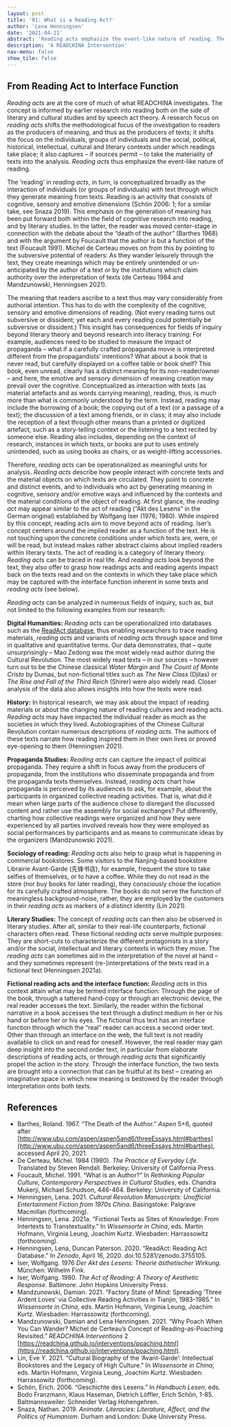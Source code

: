 ```yaml
---
layout: post
title: '01: What is a Reading Act?'
author: 'Lena Henningsen'
date: '2021-04-21'
abstract: 'Reading acts emphasize the event-like nature of reading. They are proposed as concept of research which focuses on the individual readers, groups of readers and the social, political, historical, intellectual, cultural and literary contexts under which readings take place; it also captures – if sources permit – to take the materiality of texts into the analysis.'
description: 'A READCHINA Intervention'
nav-menu: false
show_tile: false
---
```


## From Reading Act to Interface Function

*Reading acts* are at the core of much of what READCHINA investigates. The concept is informed by earlier research into reading both on the side of literary and cultural studies and by speech act theory. A research focus on *reading acts* shifts the methodological focus of the investigation to readers as the producers of meaning, and thus as the producers of texts; it shifts the focus on the individuals, groups of individuals and the social, political, historical, intellectual, cultural and literary contexts under which readings take place; it also captures – if sources permit – to take the materiality of texts into the analysis. *Reading acts* thus emphasize the event-like nature of reading.

The ‘reading’ in *reading acts*, in turn, is conceptualized broadly as the interaction of individuals (or groups of individuals) with text through which they generate meaning from texts. Reading is an activity that consists of cognitive, sensory and emotive dimensions (Schön 2006: 1; for a similar take, see Snaza 2019). This emphasis on the generation of meaning has been put forward both within the field of cognitive research into reading, and by literary studies. In the latter, the reader was moved center-stage in connection with the debate about the “death of the author” (Barthes 1968) and with the argument by Foucault that the author is but a function of the text (Foucault 1991). Michel de Certeau moves on from this by pointing to the subversive potential of readers: As they wander leisurely through the text, they create meanings which may be entirely unintended or un-anticipated by the author of a text or by the institutions which claim authority over the interpretation of texts (de Certeau 1984 and Mandzunowski, Henningsen 2021).

The meaning that readers ascribe to a text thus may vary considerably from authorial intention. This has to do with the complexity of the cognitive, sensory and emotive dimensions of reading. (Not every reading turns out subversive or dissident; yet each and every reading could potentially be subversive or dissident.) This insight has consequences for fields of inquiry beyond literary theory and beyond research into literacy training: For example, audiences need to be studied to measure the impact of propaganda – what if a carefully crafted propaganda movie is interpreted different from the propagandists’ intentions? What about a book that is never read, but carefully displayed on a coffee table or book shelf? This book, even unread, clearly has a distinct meaning for its non-reader/owner – and here, the emotive and sensory dimension of meaning creation may prevail over the cognitive. Conceptualized as interaction with texts (as material artefacts and as words carrying meaning), reading, thus, is much more than what is commonly understood by the term. Instead, reading may include the borrowing of a book; the copying out of a text (or a passage of a text); the discussion of a text among friends, or in class; it may also include the reception of a text through other means than a printed or digitized artefact, such as a story-telling context or the listening to a text recited by someone else. Reading also includes, depending on the context of research, instances in which texts, or books are put to uses entirely unintended, such as using books as chairs, or as weight-lifting accessories.

Therefore, *reading acts* can be operationalized as meaningful units for analysis. *Reading acts* describe how people interact with concrete texts and the material objects on which texts are circulated. They point to concrete and distinct events, and to individuals who act by generating meaning in cognitive, sensory and/or emotive ways and influenced by the contexts and the material conditions of the object of reading. At first glance, the *reading act* may appear similar to the act of reading (“Akt des Lesens” in the German original) established by Wolfgang Iser (1976; 1980). While inspired by this concept, reading acts aim to move beyond acts of reading. Iser’s concept centers around the implied reader as a function of the text. He is not touching upon the concrete conditions under which texts are, were, or will be read, but instead makes rather abstract claims about implied readers within literary texts. The act of reading is a category of literary theory. *Reading acts* can be traced in real life. And *reading acts* look beyond the text, they also offer to grasp how readings acts and reading agents impact back on the texts read and on the contexts in which they take place which may be captured with the interface function inherent in some texts and *reading acts* (see below).

*Reading acts* can be analyzed in numerous fields of inquiry, such as, but not limited to the following examples from our research:

**Digital Humanities:** *Reading acts* can be operationalized into databases such as the [ReadAct database](https://readchina.github.io/readact.html), thus enabling researchers to trace reading materials, *reading acts* and variants of *reading acts* through space and time in qualitative and quantitative terms. Our data demonstrates, that – quite unsurprisingly – Mao Zedong was the most widely read author during the Cultural Revolution. The most widely read texts – in our sources – however turn out to be the Chinese classical *Water Margin* and *The Count of Monte Cristo* by Dumas, but non-fictional titles such as *The New Class* (Djilas) or *The Rise and Fall of the Third Reich* (Shirer) were also widely read. Closer analysis of the data also allows insights into how the texts were read.

**History:** In historical research, we may ask about the impact of reading materials or about the changing nature of reading cultures and reading acts. *Reading acts* may have impacted the individual reader as much as the societies in which they lived. Autobiographies of the Chinese Cultural Revolution contain numerous descriptions of *reading acts*. The authors of these texts narrate how reading inspired them in their own lives or proved eye-opening to them (Henningsen 2021).

**Propaganda Studies:** *Reading acts* can capture the impact of political propaganda. They require a shift in focus away from the producers of propaganda, from the institutions who disseminate propaganda and from the propaganda texts themselves. Instead, *reading acts* chart how propaganda is perceived by its audiences to ask, for example, about the participants in organized collective reading activities. That is, what did it mean when large parts of the audience chose to disregard the discussed content and rather use the assembly for social exchanges? Put differently, charting how collective readings were organized and how they were experienced by all parties involved reveals how they were employed as social performances by participants and as means to communicate ideas by the organizers (Mandzunowski 2021).

**Sociology of reading:** *Reading acts* also help to grasp what is happening in commercial bookstores. Some visitors to the Nanjing-based bookstore Librairie Avant-Garde (先锋书店), for example, frequent the store to take selfies of themselves, or to have a coffee. While they do not read in the store (nor buy books for later reading), they consciously chose the location for its carefully crafted atmosphere. The books do not serve the function of meaningless background-noise, rather, they are employed by the customers in their *reading acts* as markers of a distinct identity (Lin 2021).

**Literary Studies:** The concept of *reading acts* can then also be observed in literary studies. After all, similar to their real-life counterparts, fictional characters often read. These fictional *reading acts* serve multiple purposes: They are short-cuts to characterize the different protagonists in a story and/or the social, intellectual and literary contexts in which they move. The *reading acts* can sometimes aid in the interpretation of the novel at hand – and they sometimes represent (re-)interpretations of the texts read in a fictional text (Henningsen 2021a).

**Fictional reading acts and the interface function:** *Reading acts* in this context attain what may be termed interface function: Through the page of the book, through a tattered hand-copy or through an electronic device, the real reader accesses the text. Similarly, the reader within the fictional narrative in a book accesses the text through a distinct medium in her or his hand or before her or his eyes. The fictional thus text has an interface function through which the “real” reader can access a second order text. Other than through an interface on the web, the full text is not readily available to click on and read for oneself. However, the real reader may gain deep insight into the second order text, in particular from elaborate descriptions of reading acts, or through *reading acts* that significantly propel the action in the story. Through the interface function, the two texts are brought into a connection that can be fruitful at its best – creating an imaginative space in which new meaning is bestowed by the reader through interpretation onto both texts.

## References

- Barthes, Roland. 1967. “The Death of the Author.” *Aspen* 5+6, quoted after [http://www.ubu.com/aspen/aspen5and6/threeEssays.html#barthes](http://www.ubu.com/aspen/aspen5and6/threeEssays.html#barthes), accessed April 20, 2021.
- De Certeau, Michel. 1984 (1980). *The Practice of Everyday Life*. Translated by Steven Rendall. Berkeley: University of California Press.
- Foucault, Michel. 1991. “What is an Author?” In *Rethinking Popular Culture, Contemporary Perspectives in Cultural Studies*, eds. Chandra Mukerji, Michael Schudson, 446-464. Berkeley: University of California.
- Henningsen, Lena. 2021. *Cultural Revolution Manuscripts: Unofficial Entertainment Fiction from 1970s China*. Basingstoke: Palgrave Macmillan (forthcoming).
- Henningsen, Lena. 2021a. “Fictional Texts as Sites of Knowledge: From Intertexts to Transtextuality.” In *Wissensorte in China*, eds. Martin Hofmann, Virginia Leung, Joachim Kurtz. Wiesbaden: Harrassowitz (forthcoming).
- Henningsen, Lena, Duncan Paterson. 2020. “ReadAct: Reading Act Database.” In *Zenodo*, April 16, 2020. doi:10.5281/zenodo.3755105.
- Iser, Wolfgang. 1976 *Der Akt des Lesens: Theorie ästhetischer Wirkung*. München: Wilhelm Fink.
- Iser, Wolfgang. 1980. *The Act of Reading: A Theory of Aesthetic Response*. Baltimore: John Hopkins University Press.
- Mandzunowski, Damian. 2021. “Factory State of Mind: Spreading ‘Three Ardent Loves’ via Collective Reading Activities in Tianjin, 1983-1985.” In *Wissensorte in China*, eds. Martin Hofmann, Virginia Leung, Joachim Kurtz. Wiesbaden: Harrassowitz (forthcoming).
- Mandzunowski, Damian and Lena Henningsen. 2021. “Why Poach When You Can Wander? Michel de Certeau’s Concept of Reading-as-Poaching Revisited.” *READCHINA Interventions* 2 [https://readchina.github.io/interventions/poaching.html](https://readchina.github.io/interventions/poaching.html).
- Lin, Eve Y. 2021. “Cultural Biography of the ‘Avant-Garde’: Intellectual Bookstores and the Legacy of High Culture.” In *Wissensorte in China*, eds. Martin Hofmann, Virginia Leung, Joachim Kurtz. Wiesbaden: Harrassowitz (forthcoming).
- Schön, Erich. 2006. “Geschichte des Lesens.” In *Handbuch Lesen*, eds. Bodo Franzmann, Klaus Haseman, Dietrich Löffler, Erich Schön, 1-85. Baltmannsweiler: Schneider Verlag Hohengehren.
- Snaza, Nathan. 2019. *Animate. Literacies: Literature, Affect, and the Politics of Humanism*. Durham and London: Duke University Press.
